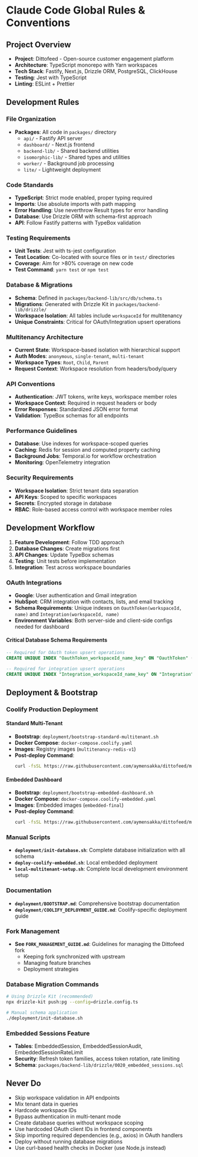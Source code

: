 # Claude Code Global Rules & Conventions

## Project Overview
- **Project**: Dittofeed - Open-source customer engagement platform
- **Architecture**: TypeScript monorepo with Yarn workspaces
- **Tech Stack**: Fastify, Next.js, Drizzle ORM, PostgreSQL, ClickHouse
- **Testing**: Jest with TypeScript
- **Linting**: ESLint + Prettier

## Development Rules

### File Organization
- **Packages**: All code in `packages/` directory
  - `api/` - Fastify API server
  - `dashboard/` - Next.js frontend
  - `backend-lib/` - Shared backend utilities
  - `isomorphic-lib/` - Shared types and utilities
  - `worker/` - Background job processing
  - `lite/` - Lightweight deployment

### Code Standards
- **TypeScript**: Strict mode enabled, proper typing required
- **Imports**: Use absolute imports with path mapping
- **Error Handling**: Use neverthrow Result types for error handling
- **Database**: Use Drizzle ORM with schema-first approach
- **API**: Follow Fastify patterns with TypeBox validation

### Testing Requirements
- **Unit Tests**: Jest with ts-jest configuration
- **Test Location**: Co-located with source files or in `test/` directories
- **Coverage**: Aim for >80% coverage on new code
- **Test Command**: `yarn test` or `npm test`

### Database & Migrations
- **Schema**: Defined in `packages/backend-lib/src/db/schema.ts`
- **Migrations**: Generated with Drizzle Kit in `packages/backend-lib/drizzle/`
- **Workspace Isolation**: All tables include `workspaceId` for multitenancy
- **Unique Constraints**: Critical for OAuth/Integration upsert operations

### Multitenancy Architecture
- **Current State**: Workspace-based isolation with hierarchical support
- **Auth Modes**: `anonymous`, `single-tenant`, `multi-tenant`
- **Workspace Types**: `Root`, `Child`, `Parent`
- **Request Context**: Workspace resolution from headers/body/query

### API Conventions
- **Authentication**: JWT tokens, write keys, workspace member roles
- **Workspace Context**: Required in request headers or body
- **Error Responses**: Standardized JSON error format
- **Validation**: TypeBox schemas for all endpoints

### Performance Guidelines
- **Database**: Use indexes for workspace-scoped queries
- **Caching**: Redis for session and computed property caching
- **Background Jobs**: Temporal.io for workflow orchestration
- **Monitoring**: OpenTelemetry integration

### Security Requirements
- **Workspace Isolation**: Strict tenant data separation
- **API Keys**: Scoped to specific workspaces
- **Secrets**: Encrypted storage in database
- **RBAC**: Role-based access control with workspace member roles

## Development Workflow
1. **Feature Development**: Follow TDD approach
2. **Database Changes**: Create migrations first
3. **API Changes**: Update TypeBox schemas
4. **Testing**: Unit tests before implementation
5. **Integration**: Test across workspace boundaries

### OAuth Integrations
- **Google**: User authentication and Gmail integration
- **HubSpot**: CRM integration with contacts, lists, and email tracking
- **Schema Requirements**: Unique indexes on `OauthToken(workspaceId, name)` and `Integration(workspaceId, name)`
- **Environment Variables**: Both server-side and client-side configs needed for dashboard

#### Critical Database Schema Requirements
```sql
-- Required for OAuth token upsert operations
CREATE UNIQUE INDEX "OauthToken_workspaceId_name_key" ON "OauthToken" ("workspaceId", "name");

-- Required for integration upsert operations  
CREATE UNIQUE INDEX "Integration_workspaceId_name_key" ON "Integration" ("workspaceId", "name");
```

## Deployment & Bootstrap

### Coolify Production Deployment

#### Standard Multi-Tenant
- **Bootstrap**: `deployment/bootstrap-standard-multitenant.sh`
- **Docker Compose**: `docker-compose.coolify.yaml`
- **Images**: Registry images (`multitenancy-redis-v1`)
- **Post-deploy Command**: 
  ```bash
  curl -fsSL https://raw.githubusercontent.com/aymensakka/dittofeed/multi-tenant-main/deployment/bootstrap-standard-multitenant.sh | bash
  ```

#### Embedded Dashboard
- **Bootstrap**: `deployment/bootstrap-embedded-dashboard.sh`
- **Docker Compose**: `docker-compose.coolify-embedded.yaml`
- **Images**: Embedded images (`embedded-final`)
- **Post-deploy Command**:
  ```bash
  curl -fsSL https://raw.githubusercontent.com/aymensakka/dittofeed/multi-tenant-main/deployment/bootstrap-embedded-dashboard.sh | bash
  ```

### Manual Scripts
- **`deployment/init-database.sh`**: Complete database initialization with all schema
- **`deploy-coolify-embedded.sh`**: Local embedded deployment
- **`local-multitenant-setup.sh`**: Complete local development environment setup

### Documentation
- **`deployment/BOOTSTRAP.md`**: Comprehensive bootstrap documentation
- **`deployment/COOLIFY_DEPLOYMENT_GUIDE.md`**: Coolify-specific deployment guide

### Fork Management
- **See `FORK_MANAGEMENT_GUIDE.md`**: Guidelines for managing the Dittofeed fork
  - Keeping fork synchronized with upstream
  - Managing feature branches
  - Deployment strategies

### Database Migration Commands
```bash
# Using Drizzle Kit (recommended)
npx drizzle-kit push:pg --config=drizzle.config.ts

# Manual schema application
./deployment/init-database.sh
```

### Embedded Sessions Feature
- **Tables**: EmbeddedSession, EmbeddedSessionAudit, EmbeddedSessionRateLimit
- **Security**: Refresh token families, access token rotation, rate limiting
- **Schema**: `packages/backend-lib/drizzle/0020_embedded_sessions.sql`

## Never Do
- Skip workspace validation in API endpoints
- Mix tenant data in queries
- Hardcode workspace IDs
- Bypass authentication in multi-tenant mode
- Create database queries without workspace scoping
- Use hardcoded OAuth client IDs in frontend components
- Skip importing required dependencies (e.g., axios) in OAuth handlers
- Deploy without running database migrations
- Use curl-based health checks in Docker (use Node.js instead)